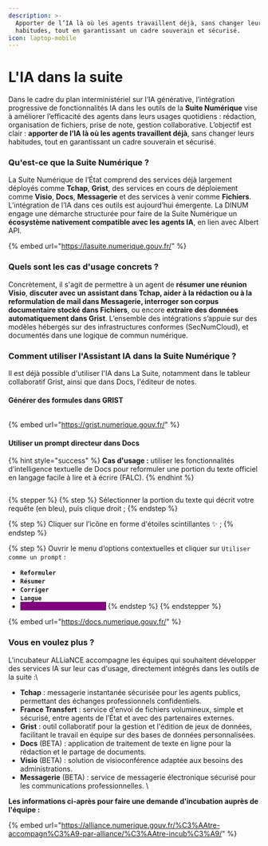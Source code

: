 ```yaml
---
description: >-
  Apporter de l’IA là où les agents travaillent déjà, sans changer leurs
  habitudes, tout en garantissant un cadre souverain et sécurisé.
icon: laptop-mobile
---
```


# L'IA dans la suite

Dans le cadre du plan interministériel sur l’IA générative, l’intégration progressive de fonctionnalités IA dans les outils de la **Suite Numérique** vise à améliorer l’efficacité des agents dans leurs usages quotidiens : rédaction, organisation de fichiers, prise de note, gestion collaborative. L’objectif est clair : **apporter de l’IA là où les agents travaillent déjà**, sans changer leurs habitudes, tout en garantissant un cadre souverain et sécurisé.



### Qu'est-ce que la Suite Numérique ?&#x20;

La Suite Numérique de l’État comprend des services déjà largement déployés comme **Tchap**, **Grist**, des services en cours de déploiement comme **Visio**, **Docs**, **Messagerie** et des services à venir comme **Fichiers**. L’intégration de l’IA dans ces outils est aujourd’hui émergente. La DINUM engage une démarche structurée pour faire de la Suite Numérique un **écosystème nativement compatible avec les agents IA**, en lien avec Albert API.

{% embed url="https://lasuite.numerique.gouv.fr/" %}

### Quels sont les cas d'usage concrets ?

Concrètement, il s'agit de permettre à un agent de **résumer une réunion Visio**, **discuter avec un assistant dans Tchap, aider à la rédaction ou à la reformulation de mail dans Messagerie, interroger son corpus documentaire stocké dans Fichiers**, ou encore **extraire des données automatiquement dans Grist**. L’ensemble des intégrations s’appuie sur des modèles hébergés sur des infrastructures conformes (SecNumCloud), et documentés dans une logique de commun numérique.



### Comment utiliser l'Assistant IA dans la Suite Numérique ?&#x20;

Il est déjà possible d'utiliser l'IA dans La Suite, notamment dans le tableur collaboratif Grist, ainsi que dans Docs, l'éditeur de notes.&#x20;

#### Générer des formules dans GRIST

<figure><img src="https://lh7-rt.googleusercontent.com/slidesz/AGV_vUdgG-k4v4vOj4-GuY6qnGG0zoIt0lBMPTN7NxEllQsyXGuhntzthpXeYaPcZ0w3R0NMvziKnI-uCXCsifz9Dfiy87AuDCZtdpPw7CssntfuVuZUUprX-FpylFj4hyFnKphCe-M_mg=s2048?key=_B7B0aumyWbnXs-0AXswqZsn" alt=""><figcaption></figcaption></figure>

{% embed url="https://grist.numerique.gouv.fr/" %}

#### Utiliser un prompt directeur dans Docs&#x20;

{% hint style="success" %}
**Cas d'usage :** utiliser les fonctionnalités d’intelligence textuelle de Docs pour reformuler une portion du texte officiel en langage facile à lire et à écrire (FALC).&#x20;
{% endhint %}

<figure><img src="https://lh7-rt.googleusercontent.com/slidesz/AGV_vUcLHGdMrVFxJkfFCP7aIMZJf5IVMWy35EUYCV21ZS9m5UTc_vBxqqUiDgZzdpY-iQRuGub75ojRw3aW2OoHv_oz7hxUnClIQIPH2oe4UW149EzWGqgkPdOLdwc-ahgRKYKLKMEZ5A=s2048?key=_B7B0aumyWbnXs-0AXswqZsn" alt=""><figcaption></figcaption></figure>

{% stepper %}
{% step %}
Sélectionner la portion du texte qui décrit votre requête (en bleu), puis clique droit ;
{% endstep %}

{% step %}
Cliquer sur l’icône en forme d'étoiles scintillantes :sparkles: ;
{% endstep %}

{% step %}
Ouvrir le menu d’options contextuelles et cliquer sur `Utiliser comme un prompt` :

* **`Reformuler`**
* **`Résumer`**
* **`Corriger`**
* **`Langue`**
* <mark style="color:purple;background-color:purple;">**`Utiliser comme un prompt`**</mark>
{% endstep %}
{% endstepper %}

{% embed url="https://docs.numerique.gouv.fr/" %}

### Vous en voulez plus ?&#x20;

L'incubateur ALLiaNCE accompagne les équipes qui souhaitent développer des services IA sur leur cas d'usage, directement intégrés dans les outils de la suite :\


* **Tchap** : messagerie instantanée sécurisée pour les agents publics, permettant des échanges professionnels confidentiels.&#x20;
* **France Transfert** : service d'envoi de fichiers volumineux, simple et sécurisé, entre agents de l’État et avec des partenaires externes.&#x20;
* **Grist** : outil collaboratif pour la gestion et l'édition de jeux de données, facilitant le travail en équipe sur des bases de données personnalisées.&#x20;
* **Docs** (BETA) : application de traitement de texte en ligne pour la rédaction et le partage de documents.
* **Visio** (BETA) : solution de visioconférence adaptée aux besoins des administrations.
* **Messagerie** (BETA) : service de messagerie électronique sécurisé pour les communications professionnelles. \


**Les informations ci-après pour faire une demande d'incubation auprès de l'équipe :**&#x20;

{% embed url="https://alliance.numerique.gouv.fr/%C3%AAtre-accompagn%C3%A9-par-alliance/%C3%AAtre-incub%C3%A9/" %}

